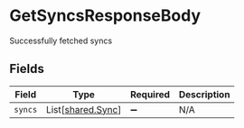 # GetSyncsResponseBody

Successfully fetched syncs


## Fields

| Field                                            | Type                                             | Required                                         | Description                                      |
| ------------------------------------------------ | ------------------------------------------------ | ------------------------------------------------ | ------------------------------------------------ |
| `syncs`                                          | List[[shared.Sync](../../models/shared/sync.md)] | :heavy_minus_sign:                               | N/A                                              |